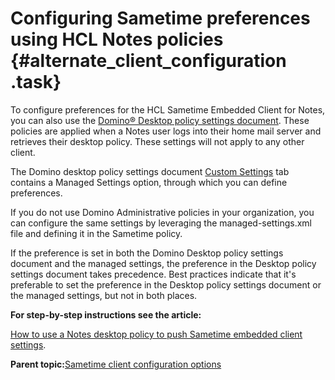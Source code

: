 # Configuring Sametime preferences using HCL Notes policies {#alternate_client_configuration .task}

To configure preferences for the HCL Sametime Embedded Client for Notes, you can also use the [Domino® Desktop policy settings document](https://help.hcltechsw.com/domino/11.0.0/conf_policies_c.html). These policies are applied when a Notes user logs into their home mail server and retrieves their desktop policy. These settings will not apply to any other client.

The Domino desktop policy settings document [Custom Settings](https://help.hcltechsw.com/domino/11.0.0/conf_specifying_custom_settings_for_a_desktop_policy_t.html?hl=managed%2Csettings) tab contains a Managed Settings option, through which you can define preferences.

If you do not use Domino Administrative policies in your organization, you can configure the same settings by leveraging the managed-settings.xml file and defining it in the Sametime policy.

If the preference is set in both the Domino Desktop policy settings document and the managed settings, the preference in the Desktop policy settings document takes precedence. Best practices indicate that it's preferable to set the preference in the Desktop policy settings document or the managed settings, but not in both places.

**For step-by-step instructions see the article:**

[How to use a Notes desktop policy to push Sametime embedded client settings](https://support.hcltechsw.com/csm?id=kb_article&sysparm_article=KB0036468).

**Parent topic:**[Sametime client configuration options](sametime_client_configuration.md)

